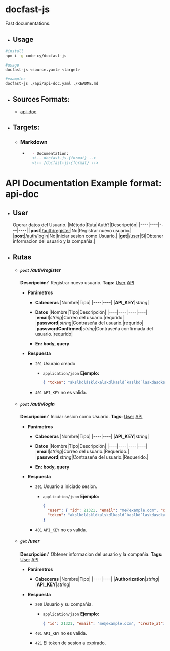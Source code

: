 # docfast-js

Fast documentations.

- ## Usage
``` bash
#install
npm i -g code-cy/docfast-js

#usage
docfast-js <source.yaml> <target>

#examples
docfast-js ./api/api-doc.yaml ./README.md

```

- ## Sources Formats:
    - [api-doc](https://github.com/code-cy/docfast-js/blob/master/formats/api-doc.yaml)  

- ## Targets:
    - ### Markdown
        - ```markdown
            - Documentation:
            <!-- docfast-js-{format} -->
            <!-- /docfast-js-{format} -->
            ```

<!-- docfast-js-api-doc -->
# API Documentation Example format: api-doc

- ## User
   Operar datos del Usuario.
   |Método|Ruta|Auth?|Descripción|
   |----|----|----|----|
   |**post**|[/auth/register](https://github.com/code-cy/docfast-js#post-authregister)|No|Registrar nuevo usuario.|
   |**post**|[/auth/login](https://github.com/code-cy/docfast-js#post-authlogin)|No|Iniciar sesion como Usuario.|
   |**get**|[/user](https://github.com/code-cy/docfast-js#get-user)|Si|Obtener informacion del usuario y la compañia.|


- ## Rutas

   - ##### `post` /auth/register
      **Descripción:'** Registrar nuevo usuario.
      **Tags:** [User](https://github.com/code-cy/docfast-js#user) [API](https://github.com/code-cy/docfast-js#api)

      - **Parámetros**

         - **Cabeceras**
            |Nombre|Tipo|
            |----|----|
            |**API_KEY**|*string*|

         - **Datos**
            |Nombre|Tipo|Descripción|
            |----|----|----|----|
            |**email**|*string*|Correo del usuario.|requrido|
            |**password**|*string*|Contraseña del usuario.|requrido|
            |**passwordConfirmed**|*string*|Contraseña confirmada del usuario.|requrido|

         - **En: body, query**
      - **Respuesta**

         - `201` Usuraio creado

            - `application/json`
               **Ejemplo:**
               ```json
               { "token": "akslkdláskldkalskdlkasld´kaslkd´laskdasdkasjdklñjaksjdkasdjkañsjdlkj" }
               ```
         - `401` `API_KEY` no es valida.

   - ##### `post` /auth/login
      **Descripción:'** Iniciar sesion como Usuario.
      **Tags:** [User](https://github.com/code-cy/docfast-js#user) [API](https://github.com/code-cy/docfast-js#api)

      - **Parámetros**

         - **Cabeceras**
            |Nombre|Tipo|
            |----|----|
            |**API_KEY**|*string*|

         - **Datos**
            |Nombre|Tipo|Descripción|
            |----|----|----|----|
            |**email**|*string*|Correo del usuario.|Requerido.|
            |**password**|*string*|Contraseña del usuario.|Requerido.|

         - **En: body, query**
      - **Respuesta**

         - `201` Usuario a iniciado sesion.

            - `application/json`
               **Ejemplo:**
               ```json
               {
                 "user": { "id": 21321, "email": "me@example.ocm", "create_at": "20-254-000" },
                 "token": "akslkdláskldkalskdlkasld´kaslkd´laskdasdkasjdklñjaksjdkasdjkañsjdlkj"
               }
               ```
         - `401` `API_KEY` no es valida.

   - ##### `get` /user
      **Descripción:'** Obtener informacion del usuario y la compañia.
      **Tags:** [User](https://github.com/code-cy/docfast-js#user) [API](https://github.com/code-cy/docfast-js#api)

      - **Parámetros**

         - **Cabeceras**
            |Nombre|Tipo|
            |----|----|
            |**Authorization**|*string*|
            |**API_KEY**|*string*|

      - **Respuesta**

         - `200` Usuario y su compañia.

            - `application/json`
               **Ejemplo:**
               ```json
               { "id": 21321, "email": "me@example.ocm", "create_at": "20-254-000" }
               ```
         - `401` `API_KEY` no es valida.

         - `421` El token de sesion a expirado.


<!-- /docfast-js-api-doc -->
